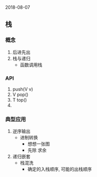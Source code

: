 2018-08-07

## 栈

### 概念
1. 后进先出
2. 栈与递归
    - 函数调用栈

### API
1. push(V v)
2. V pop()
3. T top()
4. 


### 典型应用
1. 逆序输出
    - 进制转换
        - 想想一张图
        - 先除 求余
2. 递归嵌套
    - 栈混洗
        - 确定的入栈顺序, 可能的出栈顺序
    